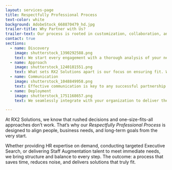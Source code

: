 ```yaml
---
layout: services-page
title: Respectfully Professional Process
text-color: white
background: AdobeStock_668870479_hd.jpg
trailer-title: Why Partner with Us?
trailer-text: Our process is rooted in customization, collaboration, and commitment to excellence. By understanding your goals and leveraging our expertise, we help you secure leaders who not only meet today’s challenges but also drive long-term organizational success.
contact: true
sections:
  - name: Discovery
    image: shutterstock_1390292588.png
    text: We start every engagement with a thorough analysis of your needs. Together, we'll ascertain what you're looking for, what you want to avoid, and then craft a custom solution to achieve your goals.
  - name: Approach
    image: shutterstock_1240181551.png
    text: What sets RX2 Solutions apart is our focus on ensuring fit. We specialize in providing customized solutions that instill confidence while presenting a full range of choices within your budget.
  - name: Communication
    image: shutterstock_1048849958.png
    text: Effective communication is key to any successful partnership. We position ourselves alongside you providing real-time market insights and recalibrate based on mutual feedback.
  - name: Deployment
    image: shutterstock_1751168657.png
    text: We seamlessly integrate with your organization to deliver the solutions you need. Your goals are our priorities, and we establish clear, ambitious timelines based on the tailored solutions we design together.

---
```

At RX2 Solutions, we know that rushed decisions and one-size-fits-all approaches don’t work. That’s why our <i>Respectfully Professional Process</i> is designed to align people, business needs, and long-term goals from the very start.

Whether providing HR expertise on demand, conducting targeted Executive Search, or delivering Staff Augmentation talent to meet immediate needs, we bring structure and balance to every step. The outcome: a process that saves time, reduces noise, and delivers solutions that truly fit.
